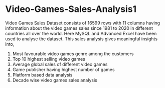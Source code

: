 # Video-Games-Sales-Analysis1
Video Games Sales Dataset consists of 16599 rows with 11 columns having information about the video games sales since 1981 to 2020 in different countries all over the world.
Here MySQL and Advanced Excel have been used to analyse the dataset.
This sales analysis gives meaningful insights into,
1. Most favourable video games genre among the customers
2. Top 10 highest selling video games
3. Average global sales of different video games
4. Game publisher having highest number of games
5. Platform based data analysis
6. Decade wise video games sales analysis
